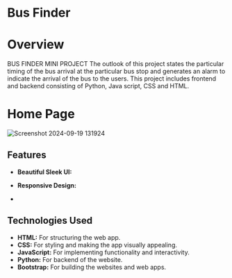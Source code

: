 # Bus Finder
# Overview
BUS FINDER MINI PROJECT The outlook of this project states the particular timing of the bus arrival at the particular bus stop and generates an alarm to indicate the arrival of the bus to the users. This project includes frontend and backend consisting of Python, Java script, CSS and HTML.

# Home Page
![Screenshot 2024-09-19 131924](https://github.com/user-attachments/assets/620818dd-3885-46b0-93af-0d23c8ef13f7)


## Features

- **Beautiful Sleek UI:** 
- **Responsive Design:**

- 
## Technologies Used

- **HTML:** For structuring the web app.
- **CSS:** For styling and making the app visually appealing.
- **JavaScript:** For implementing functionality and interactivity.
- **Python:** For backend of the website.
- **Bootstrap:** For building the websites and web apps.



